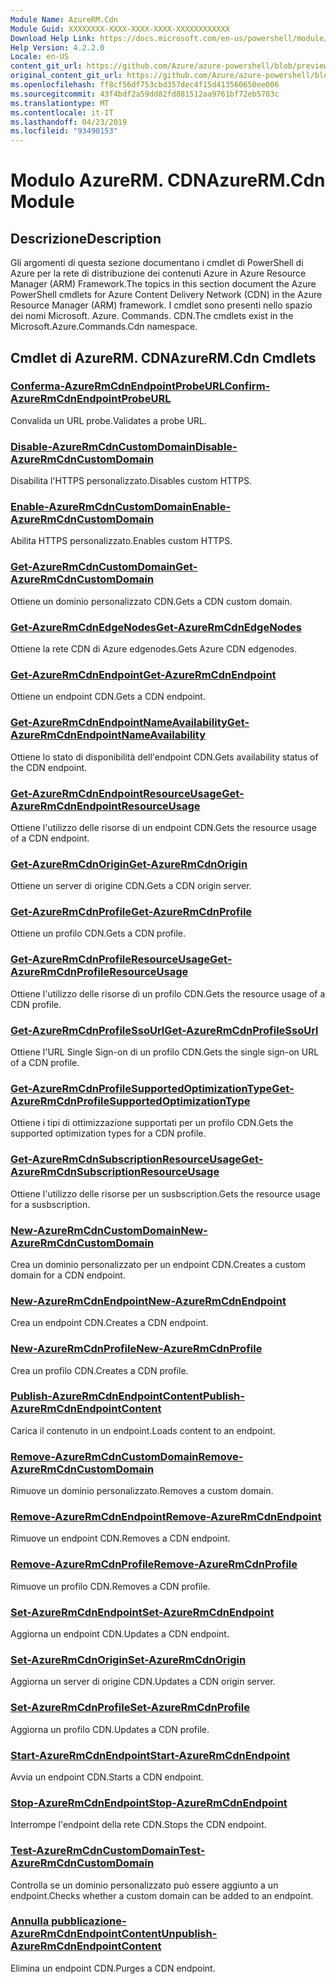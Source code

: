 ```yaml
---
Module Name: AzureRM.Cdn
Module Guid: XXXXXXXX-XXXX-XXXX-XXXX-XXXXXXXXXXXX
Download Help Link: https://docs.microsoft.com/en-us/powershell/module/azurerm.cdn
Help Version: 4.2.2.0
Locale: en-US
content_git_url: https://github.com/Azure/azure-powershell/blob/preview/src/ResourceManager/Cdn/Commands.Cdn/help/AzureRM.Cdn.md
original_content_git_url: https://github.com/Azure/azure-powershell/blob/preview/src/ResourceManager/Cdn/Commands.Cdn/help/AzureRM.Cdn.md
ms.openlocfilehash: ff8cf56df753cbd357dec4f15d413560650ee006
ms.sourcegitcommit: 43f4bdf2a59dd82fd881512aa9761bf72eb5703c
ms.translationtype: MT
ms.contentlocale: it-IT
ms.lasthandoff: 04/23/2019
ms.locfileid: "93490153"
---
```

# <span data-ttu-id="4d844-101">Modulo AzureRM. CDN</span><span class="sxs-lookup"><span data-stu-id="4d844-101">AzureRM.Cdn Module</span></span>
## <span data-ttu-id="4d844-102">Descrizione</span><span class="sxs-lookup"><span data-stu-id="4d844-102">Description</span></span>
<span data-ttu-id="4d844-103">Gli argomenti di questa sezione documentano i cmdlet di PowerShell di Azure per la rete di distribuzione dei contenuti Azure in Azure Resource Manager (ARM) Framework.</span><span class="sxs-lookup"><span data-stu-id="4d844-103">The topics in this section document the Azure PowerShell cmdlets for Azure Content Delivery Network (CDN) in the Azure Resource Manager (ARM) framework.</span></span> <span data-ttu-id="4d844-104">I cmdlet sono presenti nello spazio dei nomi Microsoft. Azure. Commands. CDN.</span><span class="sxs-lookup"><span data-stu-id="4d844-104">The cmdlets exist in the Microsoft.Azure.Commands.Cdn namespace.</span></span>

## <span data-ttu-id="4d844-105">Cmdlet di AzureRM. CDN</span><span class="sxs-lookup"><span data-stu-id="4d844-105">AzureRM.Cdn Cmdlets</span></span>
### [<span data-ttu-id="4d844-106">Conferma-AzureRmCdnEndpointProbeURL</span><span class="sxs-lookup"><span data-stu-id="4d844-106">Confirm-AzureRmCdnEndpointProbeURL</span></span>](Confirm-AzureRmCdnEndpointProbeURL.md)
<span data-ttu-id="4d844-107">Convalida un URL probe.</span><span class="sxs-lookup"><span data-stu-id="4d844-107">Validates a probe URL.</span></span>

### [<span data-ttu-id="4d844-108">Disable-AzureRmCdnCustomDomain</span><span class="sxs-lookup"><span data-stu-id="4d844-108">Disable-AzureRmCdnCustomDomain</span></span>](Disable-AzureRmCdnCustomDomain.md)
<span data-ttu-id="4d844-109">Disabilita l'HTTPS personalizzato.</span><span class="sxs-lookup"><span data-stu-id="4d844-109">Disables custom HTTPS.</span></span>

### [<span data-ttu-id="4d844-110">Enable-AzureRmCdnCustomDomain</span><span class="sxs-lookup"><span data-stu-id="4d844-110">Enable-AzureRmCdnCustomDomain</span></span>](Enable-AzureRmCdnCustomDomain.md)
<span data-ttu-id="4d844-111">Abilita HTTPS personalizzato.</span><span class="sxs-lookup"><span data-stu-id="4d844-111">Enables custom HTTPS.</span></span>

### [<span data-ttu-id="4d844-112">Get-AzureRmCdnCustomDomain</span><span class="sxs-lookup"><span data-stu-id="4d844-112">Get-AzureRmCdnCustomDomain</span></span>](Get-AzureRmCdnCustomDomain.md)
<span data-ttu-id="4d844-113">Ottiene un dominio personalizzato CDN.</span><span class="sxs-lookup"><span data-stu-id="4d844-113">Gets a CDN custom domain.</span></span>

### [<span data-ttu-id="4d844-114">Get-AzureRmCdnEdgeNodes</span><span class="sxs-lookup"><span data-stu-id="4d844-114">Get-AzureRmCdnEdgeNodes</span></span>](Get-AzureRmCdnEdgeNodes.md)
<span data-ttu-id="4d844-115">Ottiene la rete CDN di Azure edgenodes.</span><span class="sxs-lookup"><span data-stu-id="4d844-115">Gets Azure CDN edgenodes.</span></span>

### [<span data-ttu-id="4d844-116">Get-AzureRmCdnEndpoint</span><span class="sxs-lookup"><span data-stu-id="4d844-116">Get-AzureRmCdnEndpoint</span></span>](Get-AzureRmCdnEndpoint.md)
<span data-ttu-id="4d844-117">Ottiene un endpoint CDN.</span><span class="sxs-lookup"><span data-stu-id="4d844-117">Gets a CDN endpoint.</span></span>

### [<span data-ttu-id="4d844-118">Get-AzureRmCdnEndpointNameAvailability</span><span class="sxs-lookup"><span data-stu-id="4d844-118">Get-AzureRmCdnEndpointNameAvailability</span></span>](Get-AzureRmCdnEndpointNameAvailability.md)
<span data-ttu-id="4d844-119">Ottiene lo stato di disponibilità dell'endpoint CDN.</span><span class="sxs-lookup"><span data-stu-id="4d844-119">Gets availability status of the CDN endpoint.</span></span>

### [<span data-ttu-id="4d844-120">Get-AzureRmCdnEndpointResourceUsage</span><span class="sxs-lookup"><span data-stu-id="4d844-120">Get-AzureRmCdnEndpointResourceUsage</span></span>](Get-AzureRmCdnEndpointResourceUsage.md)
<span data-ttu-id="4d844-121">Ottiene l'utilizzo delle risorse di un endpoint CDN.</span><span class="sxs-lookup"><span data-stu-id="4d844-121">Gets the resource usage of a CDN endpoint.</span></span>

### [<span data-ttu-id="4d844-122">Get-AzureRmCdnOrigin</span><span class="sxs-lookup"><span data-stu-id="4d844-122">Get-AzureRmCdnOrigin</span></span>](Get-AzureRmCdnOrigin.md)
<span data-ttu-id="4d844-123">Ottiene un server di origine CDN.</span><span class="sxs-lookup"><span data-stu-id="4d844-123">Gets a CDN origin server.</span></span>

### [<span data-ttu-id="4d844-124">Get-AzureRmCdnProfile</span><span class="sxs-lookup"><span data-stu-id="4d844-124">Get-AzureRmCdnProfile</span></span>](Get-AzureRmCdnProfile.md)
<span data-ttu-id="4d844-125">Ottiene un profilo CDN.</span><span class="sxs-lookup"><span data-stu-id="4d844-125">Gets a CDN profile.</span></span>

### [<span data-ttu-id="4d844-126">Get-AzureRmCdnProfileResourceUsage</span><span class="sxs-lookup"><span data-stu-id="4d844-126">Get-AzureRmCdnProfileResourceUsage</span></span>](Get-AzureRmCdnProfileResourceUsage.md)
<span data-ttu-id="4d844-127">Ottiene l'utilizzo delle risorse di un profilo CDN.</span><span class="sxs-lookup"><span data-stu-id="4d844-127">Gets the resource usage of a CDN profile.</span></span>

### [<span data-ttu-id="4d844-128">Get-AzureRmCdnProfileSsoUrl</span><span class="sxs-lookup"><span data-stu-id="4d844-128">Get-AzureRmCdnProfileSsoUrl</span></span>](Get-AzureRmCdnProfileSsoUrl.md)
<span data-ttu-id="4d844-129">Ottiene l'URL Single Sign-on di un profilo CDN.</span><span class="sxs-lookup"><span data-stu-id="4d844-129">Gets the single sign-on URL of a CDN profile.</span></span>

### [<span data-ttu-id="4d844-130">Get-AzureRmCdnProfileSupportedOptimizationType</span><span class="sxs-lookup"><span data-stu-id="4d844-130">Get-AzureRmCdnProfileSupportedOptimizationType</span></span>](Get-AzureRmCdnProfileSupportedOptimizationType.md)
<span data-ttu-id="4d844-131">Ottiene i tipi di ottimizzazione supportati per un profilo CDN.</span><span class="sxs-lookup"><span data-stu-id="4d844-131">Gets the supported optimization types for a CDN profile.</span></span>

### [<span data-ttu-id="4d844-132">Get-AzureRmCdnSubscriptionResourceUsage</span><span class="sxs-lookup"><span data-stu-id="4d844-132">Get-AzureRmCdnSubscriptionResourceUsage</span></span>](Get-AzureRmCdnSubscriptionResourceUsage.md)
<span data-ttu-id="4d844-133">Ottiene l'utilizzo delle risorse per un susbscription.</span><span class="sxs-lookup"><span data-stu-id="4d844-133">Gets the resource usage for a susbscription.</span></span>

### [<span data-ttu-id="4d844-134">New-AzureRmCdnCustomDomain</span><span class="sxs-lookup"><span data-stu-id="4d844-134">New-AzureRmCdnCustomDomain</span></span>](New-AzureRmCdnCustomDomain.md)
<span data-ttu-id="4d844-135">Crea un dominio personalizzato per un endpoint CDN.</span><span class="sxs-lookup"><span data-stu-id="4d844-135">Creates a custom domain for a CDN endpoint.</span></span>

### [<span data-ttu-id="4d844-136">New-AzureRmCdnEndpoint</span><span class="sxs-lookup"><span data-stu-id="4d844-136">New-AzureRmCdnEndpoint</span></span>](New-AzureRmCdnEndpoint.md)
<span data-ttu-id="4d844-137">Crea un endpoint CDN.</span><span class="sxs-lookup"><span data-stu-id="4d844-137">Creates a CDN endpoint.</span></span>

### [<span data-ttu-id="4d844-138">New-AzureRmCdnProfile</span><span class="sxs-lookup"><span data-stu-id="4d844-138">New-AzureRmCdnProfile</span></span>](New-AzureRmCdnProfile.md)
<span data-ttu-id="4d844-139">Crea un profilo CDN.</span><span class="sxs-lookup"><span data-stu-id="4d844-139">Creates a CDN profile.</span></span>

### [<span data-ttu-id="4d844-140">Publish-AzureRmCdnEndpointContent</span><span class="sxs-lookup"><span data-stu-id="4d844-140">Publish-AzureRmCdnEndpointContent</span></span>](Publish-AzureRmCdnEndpointContent.md)
<span data-ttu-id="4d844-141">Carica il contenuto in un endpoint.</span><span class="sxs-lookup"><span data-stu-id="4d844-141">Loads content to an endpoint.</span></span>

### [<span data-ttu-id="4d844-142">Remove-AzureRmCdnCustomDomain</span><span class="sxs-lookup"><span data-stu-id="4d844-142">Remove-AzureRmCdnCustomDomain</span></span>](Remove-AzureRmCdnCustomDomain.md)
<span data-ttu-id="4d844-143">Rimuove un dominio personalizzato.</span><span class="sxs-lookup"><span data-stu-id="4d844-143">Removes a custom domain.</span></span>

### [<span data-ttu-id="4d844-144">Remove-AzureRmCdnEndpoint</span><span class="sxs-lookup"><span data-stu-id="4d844-144">Remove-AzureRmCdnEndpoint</span></span>](Remove-AzureRmCdnEndpoint.md)
<span data-ttu-id="4d844-145">Rimuove un endpoint CDN.</span><span class="sxs-lookup"><span data-stu-id="4d844-145">Removes a CDN endpoint.</span></span>

### [<span data-ttu-id="4d844-146">Remove-AzureRmCdnProfile</span><span class="sxs-lookup"><span data-stu-id="4d844-146">Remove-AzureRmCdnProfile</span></span>](Remove-AzureRmCdnProfile.md)
<span data-ttu-id="4d844-147">Rimuove un profilo CDN.</span><span class="sxs-lookup"><span data-stu-id="4d844-147">Removes a CDN profile.</span></span>

### [<span data-ttu-id="4d844-148">Set-AzureRmCdnEndpoint</span><span class="sxs-lookup"><span data-stu-id="4d844-148">Set-AzureRmCdnEndpoint</span></span>](Set-AzureRmCdnEndpoint.md)
<span data-ttu-id="4d844-149">Aggiorna un endpoint CDN.</span><span class="sxs-lookup"><span data-stu-id="4d844-149">Updates a CDN endpoint.</span></span>

### [<span data-ttu-id="4d844-150">Set-AzureRmCdnOrigin</span><span class="sxs-lookup"><span data-stu-id="4d844-150">Set-AzureRmCdnOrigin</span></span>](Set-AzureRmCdnOrigin.md)
<span data-ttu-id="4d844-151">Aggiorna un server di origine CDN.</span><span class="sxs-lookup"><span data-stu-id="4d844-151">Updates a CDN origin server.</span></span>

### [<span data-ttu-id="4d844-152">Set-AzureRmCdnProfile</span><span class="sxs-lookup"><span data-stu-id="4d844-152">Set-AzureRmCdnProfile</span></span>](Set-AzureRmCdnProfile.md)
<span data-ttu-id="4d844-153">Aggiorna un profilo CDN.</span><span class="sxs-lookup"><span data-stu-id="4d844-153">Updates a CDN profile.</span></span>

### [<span data-ttu-id="4d844-154">Start-AzureRmCdnEndpoint</span><span class="sxs-lookup"><span data-stu-id="4d844-154">Start-AzureRmCdnEndpoint</span></span>](Start-AzureRmCdnEndpoint.md)
<span data-ttu-id="4d844-155">Avvia un endpoint CDN.</span><span class="sxs-lookup"><span data-stu-id="4d844-155">Starts a CDN endpoint.</span></span>

### [<span data-ttu-id="4d844-156">Stop-AzureRmCdnEndpoint</span><span class="sxs-lookup"><span data-stu-id="4d844-156">Stop-AzureRmCdnEndpoint</span></span>](Stop-AzureRmCdnEndpoint.md)
<span data-ttu-id="4d844-157">Interrompe l'endpoint della rete CDN.</span><span class="sxs-lookup"><span data-stu-id="4d844-157">Stops the CDN endpoint.</span></span>

### [<span data-ttu-id="4d844-158">Test-AzureRmCdnCustomDomain</span><span class="sxs-lookup"><span data-stu-id="4d844-158">Test-AzureRmCdnCustomDomain</span></span>](Test-AzureRmCdnCustomDomain.md)
<span data-ttu-id="4d844-159">Controlla se un dominio personalizzato può essere aggiunto a un endpoint.</span><span class="sxs-lookup"><span data-stu-id="4d844-159">Checks whether a custom domain can be added to an endpoint.</span></span>

### [<span data-ttu-id="4d844-160">Annulla pubblicazione-AzureRmCdnEndpointContent</span><span class="sxs-lookup"><span data-stu-id="4d844-160">Unpublish-AzureRmCdnEndpointContent</span></span>](Unpublish-AzureRmCdnEndpointContent.md)
<span data-ttu-id="4d844-161">Elimina un endpoint CDN.</span><span class="sxs-lookup"><span data-stu-id="4d844-161">Purges a CDN endpoint.</span></span>

